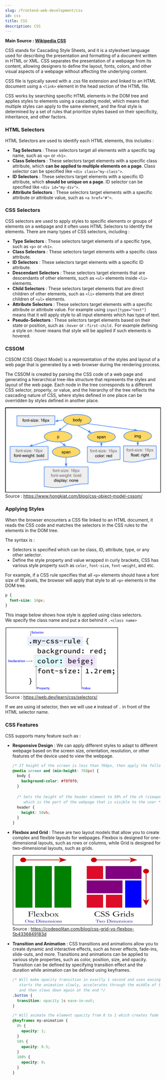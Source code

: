 ```yaml
---
slug: /frontend-web-development/css
id: css
title: CSS
description: CSS
---
```


**Main Source : [Wikipedia CSS](https://en.wikipedia.org/wiki/CSS)**

CSS stands for Cascading Style Sheets, and it is a stylesheet language used for describing the presentation and formatting of a document written in HTML or XML. CSS separates the presentation of a webpage from its content, allowing designers to define the layout, fonts, colors, and other visual aspects of a webpage without affecting the underlying content.

CSS file is typically saved with a .css file extension and linked to an HTML document using a `<link>` element in the head section of the HTML file.

CSS works by searching specific HTML elements in the DOM tree and applies styles to elements using a cascading model, which means that multiple styles can apply to the same element, and the final style is determined by a set of rules that prioritize styles based on their specificity, inheritance, and other factors.

### HTML Selectors

HTML Selectors are used to identify each HTML elements, this includes :

- **Tag Selectors** : These selectors target all elements with a specific tag name, such as `<p>` or `<h1>`.
- **Class Selectors** : These selectors target elements with a specific class attribute, which **can be applied to multiple elements on a page**. Class selector can be specified like `<div class="my-class">`.
- **ID Selectors** : These selectors target elements with a specific ID attribute, which **should be unique on a page**. ID selector can be specified like `<div id="my-div">`.
- **Attribute Selectors** : These selectors target elements with a specific attribute or attribute value, such as `<a href="#">`.

### CSS Selectors

CSS selectors are used to apply styles to specific elements or groups of elements on a webpage and it often uses HTML Selectors to identify the elements. There are many types of CSS selectors, including :

- **Type Selectors** : These selectors target elements of a specific type, such as `<p>` or `<h1>`.
- **Class Selectors** : These selectors target elements with a specific class attribute.
- **ID Selectors** : These selectors target elements with a specific ID attribute.
- **Descendant Selectors** : These selectors target elements that are descendants of other elements, such as `<ul>` elements inside `<li>` elements.
- **Child Selectors** : These selectors target elements that are direct children of other elements, such as `<li>` elements that are direct children of `<ul>` elements.
- **Attribute Selectors** : These selectors target elements with a specific attribute or attribute value. For example using `input[type="text"]` means that it will apply style to all input elements which has type of text.
- **Pseudo-Selectors** : These selectors target elements based on their state or position, such as `:hover` or `:first-child.` For example defining a style on :hover means that style will be applied if such elements is hovered.

### CSSOM

CSSOM (CSS Object Model) is a representation of the styles and layout of a web page that is generated by a web browser during the rendering process.

The CSSOM is created by parsing the CSS code of a web page and generating a hierarchical tree-like structure that represents the styles and layout of the web page. Each node in the tree corresponds to a different CSS selector, property, or value, and the hierarchy of the tree reflects the cascading nature of CSS, where styles defined in one place can be overridden by styles defined in another place.

![Shows how CSSOM populate the style of DOM](./cssom.png)  
Source : https://www.hongkiat.com/blog/css-object-model-cssom/

### Applying Styles

When the browser encounters a CSS file linked to an HTML document, it reads the CSS code and matches the selectors in the CSS rules to the elements in the DOM tree.

The syntax is :

- Selectors is specified which can be class, ID, attribute, type, or any other selector.
- Define the style property and value wrapped in curly brackets, CSS has various style property such as `color`, `font-size`, `font-weight`, and etc.

For example, if a CSS rule specifies that all `<p>` elements should have a font size of 16 pixels, the browser will apply that style to all `<p>` elements in the DOM tree.

```css
p {
  font-size: 16px;
}
```

This image below shows how style is applied using class selectors.  
We specify the class name and put a dot behind it `.<class name>`

![Applying style to CSS class selector](./css-example.png)  
Source : https://web.dev/learn/css/selectors/

If we are using id selector, then we will use `#` instead of `.` in front of the HTML selector name.

### CSS Features

CSS supports many feature such as :

- **Responsive Design** : We can apply different styles to adapt to different webpage based on the screen size, orientation, resolution, or other features of the device used to view the webpage.

  ```css
  /* If height of the screen is less than 768px, then apply the following styles */
  @media screen and (min-height: 768px) {
    body {
      background-color: #f0f0f0;
    }

    /* Sets the height of the header element to 50% of the vh (viewport) height 
       which is the part of the webpage that is visible to the user */
    header {
      height: 50vh;
    }
  }
  ```

- **Flexbox and Grid** : These are two layout models that allow you to create complex and flexible layouts for webpages. Flexbox is designed for one-dimensional layouts, such as rows or columns, while Grid is designed for two-dimensional layouts, such as grids.

  ![Using Flexbox for one dimension layout and Grid for two dimension layout](./flexbox-grid.png)  
  Source : https://codepolitan.com/blog/css-grid-vs-flexbox-5b4336849183d

- **Transition and Animation** : CSS transitions and animations allow you to create dynamic and interactive effects, such as hover effects, fade-ins, slide-outs, and more. Transitions and animations can be applied to various style properties, such as color, position, size, and opacity.  
  Transition can be defined by specifying transition effect and the duration while animation can be defined using keyframes.

  ```css
  /* Will make opacity transition in exactly 1 second and uses easing function which 
     starts the animation slowly, accelerates through the middle of the animation, 
     and then slows down again at the end */
  .button {
    transition: opacity 1s ease-in-out;
  }
  ```

  ```css
  /* Will animate the element opacity from 0 to 1 which creates fade out effect */
  @keyframes my-animation {
    0% {
      opacity: 1;
    }
    50% {
      opacity: 0.5;
    }
    100% {
      opacity: 0;
    }
  }
  ```
